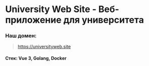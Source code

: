 # University Web Site - Веб-приложение для университета

### Наш домен:

> https://universityweb.site

#### Стек: Vue 3, Golang, Docker
